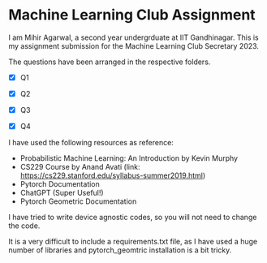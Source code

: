 # Machine Learning Club Assignment

I am Mihir Agarwal, a second year undergrduate at IIT Gandhinagar. This is my assignment submission for the Machine Learning Club Secretary 2023.

The questions have been arranged in the respective folders.


- [x] Q1
- [x] Q2
- [x] Q3
- [x] Q4 


I have used the following resources as reference:

- Probabilistic Machine Learning: An Introduction by Kevin Murphy
- CS229 Course by Anand Avati (link: https://cs229.stanford.edu/syllabus-summer2019.html)
- Pytorch Documentation
- ChatGPT (Super Useful!)
- Pytorch Geometric Documentation

I have tried to write device agnostic codes, so you will not need to change the code.

It is a very difficult to include a requirements.txt file, as I have used a huge number of libraries and pytorch_geomtric installation is a bit tricky.